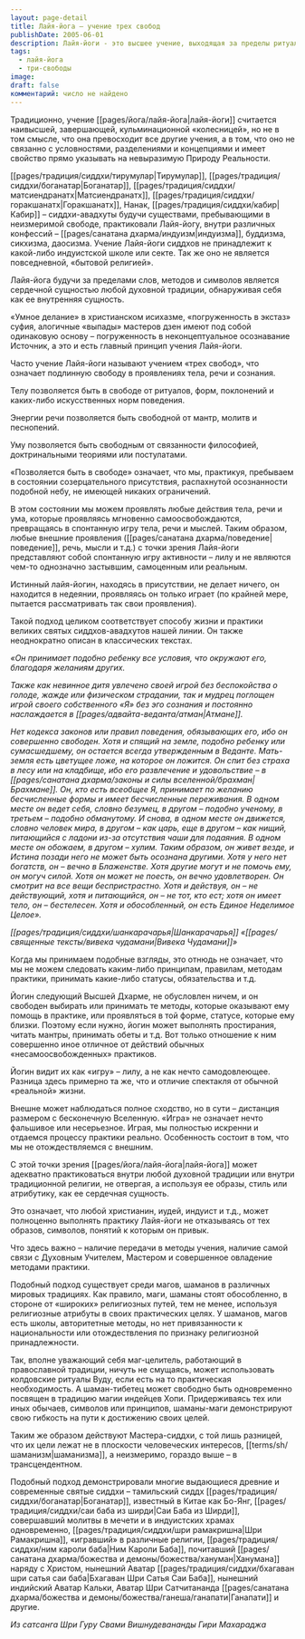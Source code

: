 ```yaml
---
layout: page-detail
title: Лайя-йога – учение трех свобод
publishDate: 2005-06-01
description: Лайя-йоги - это высшее учение, выходящая за пределы ритуалов, концепций и принадлежности к религиям. Её суть - свобода тела, речи и ума, пребывание в неконцептуальном осознавании и спонтанной игре (лиле). Лайя-йога - сердечная основа любой традиции, её можно практиковать в любой религии, главное - связь с Учителем и передача метода. Такой подход реализовали великие сиддхи, для которых внешние формы - лишь проявления спонтанной свободы.
tags:
  - лайя-йога
  - три-свободы
image: 
draft: false
комментарий: число не найдено
---
```


 Традиционно, учение [[pages/йога/лайя-йога|лайя-йоги]] считается наивысшей, завершающей, кульминационной «колесницей», но не в том смысле, что она превосходит все другие учения, а в том, что оно не связанно с условностями, разделениями и концепциями и имеет свойство прямо указывать на невыразимую Природу Реальности.

 [[pages/традиция/сиддхи/тирумулар|Тирумулар]], [[pages/традиция/сиддхи/боганатар|Боганатар]], [[pages/традиция/сиддхи/матсиендранатх|Матсиендранатх]], [[pages/традиция/сиддхи/горакшанатх|Горакшанатх]], Нанак, [[pages/традиция/сиддхи/кабир|Кабир]] – сиддхи-авадхуты будучи существами, пребывающими в неизмеримой свободе, практиковали Лайя-йогу, внутри различных конфессий – [[pages/санатана дхарма/индуизм|индуизма]], буддизма, сикхизма, даосизма. Учение Лайя-йоги сиддхов не принадлежит к какой-либо индуистской школе или секте. Так же оно не является повседневной, «бытовой религией».

 Лайя-йога будучи за пределами слов, методов и символов является сердечной сущностью любой духовной традиции, обнаруживая себя как ее внутренняя сущность.

 «Умное делание» в христианском исихазме, «погруженность в экстаз» суфия, алогичные «выпады» мастеров дзен имеют под собой одинаковую основу – погруженность в неконцептуальное осознавание Источник, а это и есть главный принцип учения Лайя-йоги.

 Часто учение Лайя-йоги называют учением «трех свобод», что означает подлинную свободу в проявлениях тела, речи и сознания.

 Телу позволяется быть в свободе от ритуалов, форм, поклонений и каких-либо искусственных норм поведения.

 Энергии речи позволяется быть свободной от мантр, молитв и песнопений.

 Уму позволяется быть свободным от связанности философией, доктринальными теориями или постулатами.

 «Позволяется быть в свободе» означает, что мы, практикуя, пребываем в состоянии созерцательного присутствия, распахнутой осознанности подобной небу, не имеющей никаких ограничений.

 В этом состоянии мы можем проявлять любые действия тела, речи и ума, которые проявляясь мгновенно самоосвобождаются, превращаясь в спонтанную игру тела, речи и мыслей. Таким образом, любые внешние проявления ([[pages/санатана дхарма/поведение|поведение]], речь, мысли и т.д.) с точки зрения Лайя-йоги представляют собой спонтанную игру активности – лилу и не являются чем-то однозначно застывшим, самоценным или реальным.

 Истинный лайя-йогин, находясь в присутствии, не делает ничего, он находится в недеянии, проявляясь он только играет (по крайней мере, пытается рассматривать так свои проявления).

 Такой подход целиком соответствует способу жизни и практики великих святых сиддхов-авадхутов нашей линии. Он также неоднократно описан в классических текстах.

_«Он принимает подобно ребенку все условия, что окружают его, благодаря желаниям других._ 

_Также как невинное дитя увлечено своей игрой без беспокойства о голоде, жажде или физическом страдании, так и мудрец поглощен игрой своего собственного «Я» без эго сознания и постоянно наслаждается в [[pages/адвайта-веданта/атман|Атмане]]._ 

_Нет кодекса законов или правил поведения, обязывающих его, ибо он совершенно свободен. Хотя и спящий на земле, подобно ребенку или сумасшедшему, он остается всегда утвержденным в Веданте. Мать-земля есть цветущее ложе, на которое он ложится. Он спит без страха в лесу или на кладбище, ибо его развлечение и удовольствие – в [[pages/санатана дхарма/законы и силы вселенной/брахман|Брахмане]]. Он, кто есть всеобщее Я, принимает по желанию бесчисленные формы и имеет бесчисленные переживания. В одном месте он ведет себя, словно безумец, в другом – подобно ученому, в третьем – подобно обманутому. И снова, в одном месте он движется, словно человек мира, в другом – как царь, еще в другом – как нищий, питающийся с ладони из-за отсутствия чаши для подаяния. В одном месте он обожаем, в другом – хулим. Таким образом, он живет везде, и Истина позади него не может быть осознана другими. Хотя у него нет богатств, он – вечно в Блаженстве. Хотя другие могут и не помочь ему, он могуч силой. Хотя он может не поесть, он вечно удовлетворен. Он смотрит на все вещи беспристрастно. Хотя и действуя, он – не действующий, хотя и питающийся, он – не тот, кто ест; хотя он имеет тело, он – бестелесен. Хотя и обособленный, он есть Единое Неделимое Целое»._ 

_[[pages/традиция/сиддхи/шанкарачарья|Шанкарачарья]] «[[pages/священные тексты/вивека чудамани|Вивека Чудамани]]»_ 

 Когда мы принимаем подобные взгляды, это отнюдь не означает, что мы не можем следовать каким-либо принципам, правилам, методам практики, принимать какие-либо статусы, обязательства и т.д. 

 Йогин следующий Высшей Дхарме, не обусловлен ничем, и он свободен выбирать или принимать те методы, которые оказывают ему помощь в практике, или проявляться в той форме, статусе, которые ему близки. Поэтому если нужно, йогин может выполнять простирания, читать мантры, принимать обеты и т.д. Вот только отношение к ним совершенно иное отличное от действий обычных «несамоосвобожденных» практиков.

 Йогин видит их как «игру» – лилу, а не как нечто самодовлеющее. Разница здесь примерно та же, что и отличие спектакля от обычной «реальной» жизни.

 Внешне может наблюдаться полное сходство, но в сути – дистанция размером с бесконечную Вселенную. «Игра» не означает нечто фальшивое или несерьезное. Играя, мы полностью искренни и отдаемся процессу практики реально. Особенность состоит в том, что мы не отождествляемся с внешним.

 С этой точки зрения [[pages/йога/лайя-йога|лайя-йога]] может адекватно практиковаться внутри любой духовной традиции или внутри традиционной религии, не отвергая, а используя ее образы, стиль или атрибутику, как ее сердечная сущность.

 Это означает, что любой христианин, иудей, индуист и т.д., может полноценно выполнять практику Лайя-йоги не отказываясь от тех образов, символов, понятий к которым он привык.

 Что здесь важно – наличие передачи в методы учения, наличие самой связи с Духовным Учителем, Мастером и совершенное овладение методами практики.

 Подобный подход существует среди магов, шаманов в различных мировых традициях. Как правило, маги, шаманы стоят обособленно, в стороне от «широких» религиозных путей, тем не менее, используя религиозные атрибуты в своих практических целях. У шаманов, магов есть школы, авторитетные методы, но нет привязанности к национальности или отождествления по признаку религиозной принадлежности.

 Так, вполне уважающий себя маг-целитель, работающий в православной традиции, ничуть не смущаясь, может использовать колдовские ритуалы Вуду, если есть на то практическая необходимость. А шаман-тибетец может свободно быть одновременно посвящен в традицию магии индейцев Хопи. Придерживаясь тех или иных обычаев, символов или принципов, шаманы-маги демонстрируют свою гибкость на пути к достижению своих целей. 

 Таким же образом действуют Мастера-сиддхи, с той лишь разницей, что их цели лежат не в плоскости человеческих интересов, [[terms/sh/шаманизм|шаманизма]], а неизмеримо, гораздо выше – в трансцендентном.

 Подобный подход демонстрировали многие выдающиеся древние и современные святые сиддхи – тамильский сиддх [[pages/традиция/сиддхи/боганатар|Боганатар]], известный в Китае как Бо-Янг, [[pages/традиция/сиддхи/саи баба из ширди|Саи Баба из Ширди]], совершавший молитвы в мечети и в индуистских храмах одновременно, [[pages/традиция/сиддхи/шри рамакришна|Шри Рамакришна]], «игравший» в различные религии, [[pages/традиция/сиддхи/ним кароли баба|Ним Кароли Баба]], почитавший [[pages/санатана дхарма/божества и демоны/божества/хануман|Ханумана]] наряду с Христом, нынешний Аватар [[pages/традиция/сиддхи/бхагаван шри сатья саи баба|Бхагаван Шри Сатья Саи Баба]], нынешний индийский Аватар Кальки, Аватар Шри Сатчитананда [[pages/санатана дхарма/божества и демоны/божества/ганеша/ганапати|Ганапати]] и другие.

*Из сатсанга Шри Гуру Свами Вишнудевананды Гири Махараджа*
